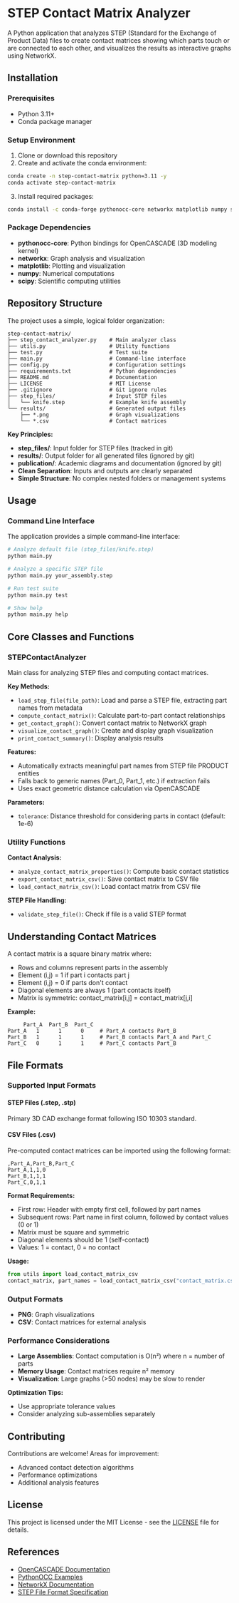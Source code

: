 # STEP Contact Matrix Analyzer

A Python application that analyzes STEP (Standard for the Exchange of Product Data) files to create contact matrices showing which parts touch or are connected to each other, and visualizes the results as interactive graphs using NetworkX.

## Installation

### Prerequisites

- Python 3.11+
- Conda package manager

### Setup Environment

1. Clone or download this repository
2. Create and activate the conda environment:

```bash
conda create -n step-contact-matrix python=3.11 -y
conda activate step-contact-matrix
```

3. Install required packages:

```bash
conda install -c conda-forge pythonocc-core networkx matplotlib numpy scipy -y
```

### Package Dependencies

- **pythonocc-core**: Python bindings for OpenCASCADE (3D modeling kernel)
- **networkx**: Graph analysis and visualization
- **matplotlib**: Plotting and visualization
- **numpy**: Numerical computations
- **scipy**: Scientific computing utilities

## Repository Structure

The project uses a simple, logical folder organization:

```
step-contact-matrix/
├── step_contact_analyzer.py    # Main analyzer class
├── utils.py                    # Utility functions  
├── test.py                     # Test suite
├── main.py                     # Command-line interface
├── config.py                   # Configuration settings
├── requirements.txt            # Python dependencies
├── README.md                   # Documentation
├── LICENSE                     # MIT License
├── .gitignore                  # Git ignore rules
├── step_files/                 # Input STEP files
│   └── knife.step              # Example knife assembly
└── results/                    # Generated output files
    ├── *.png                   # Graph visualizations
    └── *.csv                   # Contact matrices
```

**Key Principles:**
- **step_files/**: Input folder for STEP files (tracked in git)
- **results/**: Output folder for all generated files (ignored by git)  
- **publication/**: Academic diagrams and documentation (ignored by git)
- **Clean Separation**: Inputs and outputs are clearly separated
- **Simple Structure**: No complex nested folders or management systems

## Usage

### Command Line Interface

The application provides a simple command-line interface:

```bash
# Analyze default file (step_files/knife.step)
python main.py

# Analyze a specific STEP file
python main.py your_assembly.step

# Run test suite
python main.py test

# Show help
python main.py help
```

## Core Classes and Functions

### STEPContactAnalyzer

Main class for analyzing STEP files and computing contact matrices.

**Key Methods:**
- `load_step_file(file_path)`: Load and parse a STEP file, extracting part names from metadata
- `compute_contact_matrix()`: Calculate part-to-part contact relationships
- `get_contact_graph()`: Convert contact matrix to NetworkX graph
- `visualize_contact_graph()`: Create and display graph visualization  
- `print_contact_summary()`: Display analysis results

**Features:**
- Automatically extracts meaningful part names from STEP file PRODUCT entities
- Falls back to generic names (Part_0, Part_1, etc.) if extraction fails
- Uses exact geometric distance calculation via OpenCASCADE

**Parameters:**
- `tolerance`: Distance threshold for considering parts in contact (default: 1e-6)

### Utility Functions

**Contact Analysis:**
- `analyze_contact_matrix_properties()`: Compute basic contact statistics
- `export_contact_matrix_csv()`: Save contact matrix to CSV file
- `load_contact_matrix_csv()`: Load contact matrix from CSV file

**STEP File Handling:**
- `validate_step_file()`: Check if file is a valid STEP format


## Understanding Contact Matrices

A contact matrix is a square binary matrix where:
- Rows and columns represent parts in the assembly
- Element (i,j) = 1 if part i contacts part j
- Element (i,j) = 0 if parts don't contact
- Diagonal elements are always 1 (part contacts itself)
- Matrix is symmetric: contact_matrix[i,j] = contact_matrix[j,i]

**Example:**
```
     Part_A  Part_B  Part_C
Part_A   1      1      0     # Part_A contacts Part_B
Part_B   1      1      1     # Part_B contacts Part_A and Part_C  
Part_C   0      1      1     # Part_C contacts Part_B
```

## File Formats

### Supported Input Formats

#### STEP Files (.step, .stp)
Primary 3D CAD exchange format following ISO 10303 standard.

#### CSV Files (.csv)
Pre-computed contact matrices can be imported using the following format:

```csv
,Part_A,Part_B,Part_C
Part_A,1,1,0
Part_B,1,1,1
Part_C,0,1,1
```

**Format Requirements:**
- First row: Header with empty first cell, followed by part names
- Subsequent rows: Part name in first column, followed by contact values (0 or 1)
- Matrix must be square and symmetric
- Diagonal elements should be 1 (self-contact)
- Values: 1 = contact, 0 = no contact

**Usage:**
```python
from utils import load_contact_matrix_csv
contact_matrix, part_names = load_contact_matrix_csv("contact_matrix.csv")
```

### Output Formats
- **PNG**: Graph visualizations
- **CSV**: Contact matrices for external analysis


### Performance Considerations

- **Large Assemblies**: Contact computation is O(n²) where n = number of parts
- **Memory Usage**: Contact matrices require n² memory
- **Visualization**: Large graphs (>50 nodes) may be slow to render

**Optimization Tips:**
- Use appropriate tolerance values
- Consider analyzing sub-assemblies separately

## Contributing

Contributions are welcome! Areas for improvement:
- Advanced contact detection algorithms
- Performance optimizations
- Additional analysis features

## License

This project is licensed under the MIT License - see the [LICENSE](LICENSE) file for details.

## References

- [OpenCASCADE Documentation](https://dev.opencascade.org/)
- [PythonOCC Examples](https://github.com/tpaviot/pythonocc-demos)
- [NetworkX Documentation](https://networkx.org/documentation/)
- [STEP File Format Specification](https://www.iso.org/standard/63141.html)
